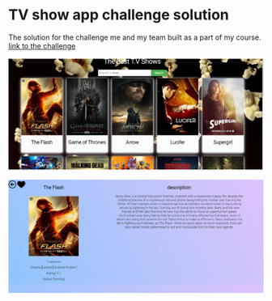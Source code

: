 # TV show app challenge solution

The solution for the challenge me and my team built as a part of my course. \
 [link to the challenge](https://github.com/suvelocity/TV-shows-challenge)
<br/>
<br/>
<img src="./main.png" ><br/><br/>
<img src="./second.png" >
